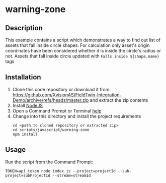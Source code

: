 # warning-zone

## Description

This example contains a script which demonstrates a way to find out list of assets that fall inside circle shapes. For calculation only asset's origin coordinates have been considered whether it is inside the circle's radius or not. Assets that fall inside circle updated with `Falls inside ${shape.name}` tags

## Installation

1. Clone this code repository or download it from:  
   https://github.com/XvisionAS/FieldTwin-Integration-Demo/archive/refs/heads/master.zip
   and extract the zip contents
2. Install [NodeJS](https://nodejs.org/en/)
3. Open a Command Prompt or Terminal [help](https://www.lifewire.com/how-to-open-command-prompt-2618089)
4. Change into this directory and install the project requirements
   ```
   cd <path to cloned repository or extracted zip>
   cd scripts/javascript/warning-zone
   npm install
   ```

## Usage

Run the script from the Command Prompt:

```
TOKEN=api_token node index.js --project=projectId --sub-project=subProjectId --stream=streamId
```